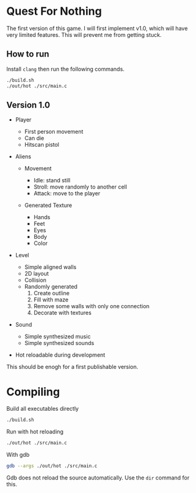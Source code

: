 # Quest For Nothing

The first version of this game. I will first implement v1.0, which will have very limited features. This will prevent me from getting stuck.

## How to run

Install `clang` then run the following commands.

```bash
./build.sh
./out/hot ./src/main.c
```

## Version 1.0

- Player
  - First person movement
  - Can die
  - Hitscan pistol

- Aliens
  - Movement
    - Idle: stand still
    - Stroll: move randomly to another cell
    - Attack: move to the player

  - Generated Texture
    - Hands
    - Feet
    - Eyes
    - Body
    - Color

- Level
  - Simple aligned walls
  - 2D layout
  - Collision
  - Randomly generated
      1. Create outline
      2. Fill with maze
      3. Remove some walls with only one connection
      4. Decorate with textures

- Sound
  - Simple synthesized music
  - Simple synthesized sounds

- Hot reloadable during development

This should be enogh for a first publishable version.

# Compiling

Build all executables directly

```bash
./build.sh
```

Run with hot reloading

```bash
./out/hot ./src/main.c
```

With gdb

```bash
gdb --args ./out/hot ./src/main.c
```

Gdb does not reload the source automatically. Use the `dir` command for this.
